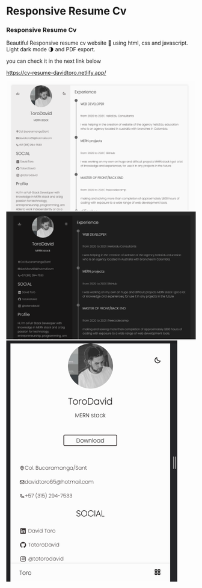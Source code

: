 # Responsive Resume Cv 

### Responsive Resume Cv 

Beautiful Responsive resume cv website 📄 using html, css and javascript. Light dark mode 🌗 and PDF export.

you can check it in the next link below

https://cv-resume-davidtoro.netlify.app/

<img src='https://github.com/TotoroDavid/my-resume-cv-desing/blob/master/assets/img/Screen%20Shot%202021-09-05%20at%204.34.11%20pm.png?raw=true'>
<img src='https://github.com/TotoroDavid/my-resume-cv-desing/blob/master/assets/img/Screen%20Shot%202021-09-05%20at%204.34.24%20pm.png'>
<img src='https://github.com/TotoroDavid/my-resume-cv-desing/blob/master/assets/img/Screen%20Shot%202021-09-05%20at%204.35.02%20pm.png'>
